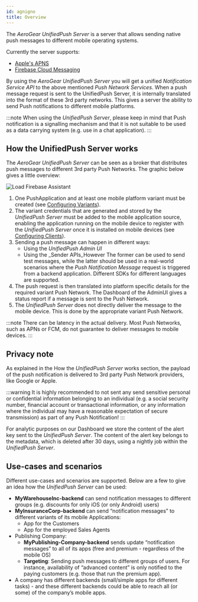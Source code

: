 ```yaml
---
id: agnigno
title: Overview
---
```


The _AeroGear UnifiedPush Server_ is a server that allows sending native push messages to different mobile operating systems. 

Currently the server supports:
* [Apple's APNS](https://developer.apple.com/go/?id=push-notifications)
* [Firebase Cloud Messaging](https://firebase.google.com/)

By using the _AeroGear UnifiedPush Server_ you will get a unified _Notification Service API_ to the above mentioned _Push Network Services_.
When a push message request is sent to the UnifiedPush Server, it is internally translated into the format of these 3rd party networks. 
This gives a server the ability to send Push notifications to different mobile platforms.

:::note
When using the _UnifiedPush Server_, please keep in mind that Push notification is a signalling mechanism and that it is not suitable to be used as a data carrying system (e.g. use in a chat application).
:::

## How the UnifiedPush Server works
The _AeroGear UnifiedPush Server_ can be seen as a broker that distributes push messages to different 3rd party Push Networks. The graphic below gives a little overview:

![Load Firebase Assistant](/img/ups-overview.png) 

1. One PushApplication and at least one mobile platform variant must be created (see [Configuring Variants](/docs/configuring_variants)).
2. The variant credentials that are generated and stored by the _UnifiedPush Server_ must be added to the mobile application 
source, enabling the application running on the mobile device to register with the _UnifiedPush Server_ once it is 
installed on mobile devices (see [Configuring Clients](/docs/configuring_clients)).
3. Sending a push message can happen in different ways:
    * Using the _UnifiedPush Admin UI_
    * Using the _Sender APIs_However
    The former can be used to send test messages, while the latter should be used in a real-world scenarios where 
    the _Push Notification Message_ request is triggered from a backend application. 
    Different SDKs for different languages are supported.
4. The push request is then translated into platform specific details for the required variant Push Network.
The Dashboard of the AdminUI gives a status report if a message is sent to the Push Network.
5. The _UnifiedPush Server_ does not directly deliver the message to the mobile device. This is done by the appropriate 
variant Push Network. 

:::note
There can be latency in the actual delivery. Most Push Networks, such as APNs or FCM, do not guarantee to deliver messages to mobile devices.
:::

## Privacy note
As explained in the How the _UnifiedPush Server_ works section, the payload of the push notification is delivered to 3rd party Push Network providers, like Google or Apple.

:::warning
It is highly recommended to not sent any send sensitive personal or confidential information belonging to an individual (e.g. a social security number, financial account or transactional information, or any information where the individual may have a reasonable expectation of secure transmission) as part of any Push Notification!
:::

For analytic purposes on our Dashboard we store the content of the alert key sent to the _UnifiedPush Server_. 
The content of the alert key belongs to the metadata, which is deleted after 30 days, using a nightly job within the _UnifiedPush Server_.

## Use-cases and scenarios
Different use-cases and scenarios are supported. Below are a few to give an idea how the _UnifiedPush Server_ can be used:
* **MyWarehouseInc-backend** can send notification messages to different groups (e.g. discounts for only iOS (or only Android) users)
* **MyInsuranceCorp-backend** can send “notification messages” to different variants of its mobile Applications:
  * App for the Customers
  * App for the employed Sales Agents
* Publishing Company:
  * **MyPublishing-Company-backend** sends update “notification messages” to all of its apps (free and premium - regardless of the mobile OS)
  * **Targeting**: Sending push messages to different groups of users. For instance, availability of “advanced content” is only notified to the paying customers (e.g. those that run the premium app).
* A company has different backends (small/simple apps for different tasks) - and these different backends could be able to reach all (or some) of the company’s mobile apps.
